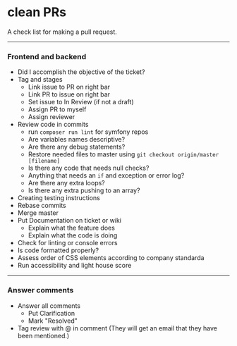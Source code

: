 # clean PRs
A check list for making a pull request.


--------------------
### Frontend and backend 
- Did I accomplish the objective of the ticket?
- Tag and stages
  - Link issue to PR on right bar
  - Link PR to issue on right bar 
  - Set issue to In Review (if not a draft)
  - Assign PR to myself
  - Assign reviewer
- Review code in commits
   - run `composer run lint` for symfony repos 
   - Are variables names descriptive?
   - Are there any debug statements?
   - Restore needed files to master using `git checkout origin/master [filename]`
   - Is there any code that needs null checks?
   - Anything that needs an `if` and exception or error log?
   - Are there any extra loops?
   - Is there any extra pushing to an array?
- Creating testing instructions
- Rebase commits 
- Merge master 
- Put Documentation on ticket or wiki
  - Explain what the feature does
  - Explain what the code is doing 
- Check for linting or console errors
- Is code formatted properly?
- Assess order of CSS elements according to company standarda
- Run accessibility and light house score 

--------------------
### Answer comments
- Answer all comments
  - Put Clarification
  - Mark "Resolved"
- Tag review with @ in comment (They will get an email that they have been mentioned.)
